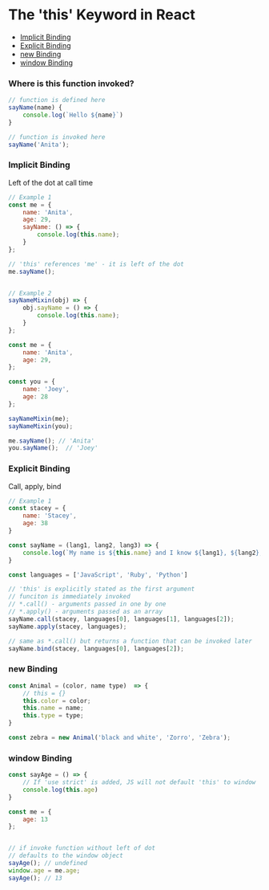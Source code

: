 The 'this' Keyword in React
===========================

- [Implicit Binding](#impicit-binding)
- [Explicit Binding](#explicit-binding)
- [new Binding](#new-binding)
- [window Binding](#window-binding)

### Where is this function invoked?

```js
// function is defined here
sayName(name) {
	console.log(`Hello ${name}`)
}

// function is invoked here
sayName('Anita');
```


### Implicit Binding
Left of the dot at call time

```js
// Example 1
const me = {
	name: 'Anita',
	age: 29,
	sayName: () => {
		console.log(this.name);
	}
};

// 'this' references 'me' - it is left of the dot
me.sayName();


// Example 2
sayNameMixin(obj) => {
	obj.sayName = () => {
		console.log(this.name);
	}
};

const me = {
	name: 'Anita',
	age: 29,
};

const you = {
	name: 'Joey',
	age: 28
};

sayNameMixin(me);
sayNameMixin(you);

me.sayName(); // 'Anita'
you.sayName();  // 'Joey'
```


### Explicit Binding
Call, apply, bind

```js
// Example 1
const stacey = {
	name: 'Stacey',
	age: 38
}

const sayName = (lang1, lang2, lang3) => {
	console.log(`My name is ${this.name} and I know ${lang1}, ${lang2}, and ${lang3}`)
}

const languages = ['JavaScript', 'Ruby', 'Python']

// 'this' is explicitly stated as the first argument
// funciton is immediately invoked
// *.call() - arguments passed in one by one
// *.apply() - arguments passed as an array
sayName.call(stacey, languages[0], languages[1], languages[2]);
sayName.apply(stacey, languages);

// same as *.call() but returns a function that can be invoked later
sayName.bind(stacey, languages[0], languages[2]);

```


### new Binding
```js
const Animal = (color, name type)  => {
	// this = {}
	this.color = color;
	this.name = name;
	this.type = type;
}

const zebra = new Animal('black and white', 'Zorro', 'Zebra');
```


### window Binding
```js
const sayAge = () => {
	// If 'use strict' is added, JS will not default 'this' to window
	console.log(this.age)
}

const me = {
	age: 13
};


// if invoke function without left of dot
// defaults to the window object
sayAge(); // undefined
window.age = me.age;
sayAge(); // 13

```
